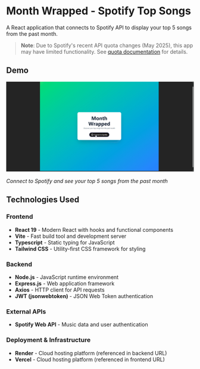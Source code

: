 # Month Wrapped - Spotify Top Songs

A React application that connects to Spotify API to display your top 5 songs from the past month.

> **Note**: Due to Spotify's recent API quota changes (May 2025), this app may have limited functionality. See [quota documentation](https://developer.spotify.com/documentation/web-api/concepts/quota-modes) for details.

## Demo

![Month Wrapped Demo](demo.gif)

*Connect to Spotify and see your top 5 songs from the past month*

## Technologies Used

### Frontend
- **React 19** - Modern React with hooks and functional components
- **Vite** - Fast build tool and development server
- **Typescript** - Static typing for JavaScript
- **Tailwind CSS** - Utility-first CSS framework for styling

### Backend
- **Node.js** - JavaScript runtime environment
- **Express.js** - Web application framework
- **Axios** - HTTP client for API requests
- **JWT (jsonwebtoken)** - JSON Web Token authentication

### External APIs
- **Spotify Web API** - Music data and user authentication

### Deployment & Infrastructure
- **Render** - Cloud hosting platform (referenced in backend URL)
- **Vercel** - Cloud hosting platform (referenced in frontend URL)




